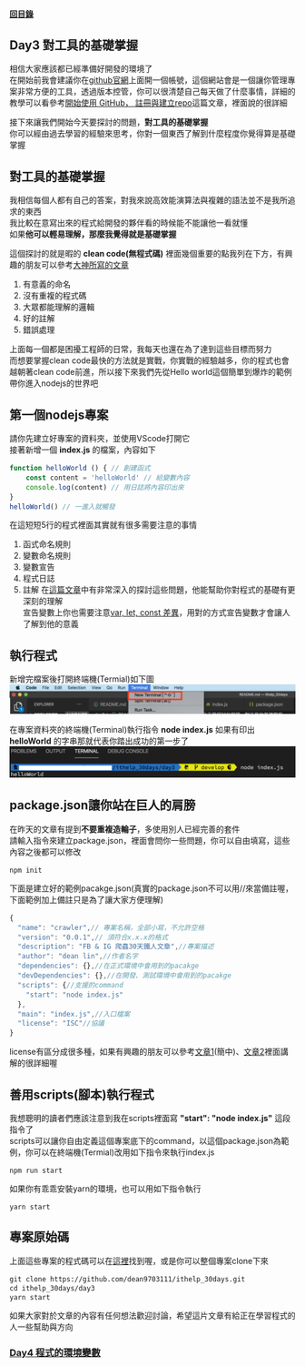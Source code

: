 #### [回目錄](../README.md)
## Day3 對工具的基礎掌握

相信大家應該都已經準備好開發的環境了  
在開始前我會建議你在[github官網](https://github.com/)上面開一個帳號，這個網站會是一個讓你管理專案非常方便的工具，透過版本控管，你可以很清楚自己每天做了什麼事情，詳細的教學可以看參考[開始使用 GitHub， 註冊與建立repo](https://progressbar.tw/posts/3)這篇文章，裡面說的很詳細  

接下來讓我們開始今天要探討的問題，**對工具的基礎掌握**  
你可以經由過去學習的經驗來思考，你對一個東西了解到什麼程度你覺得算是基礎掌握  

對工具的基礎掌握
----
我相信每個人都有自己的答案，對我來說高效能演算法與複雜的語法並不是我所追求的東西  
我比較在意寫出來的程式給開發的夥伴看的時候能不能讓他一看就懂  
如果**他可以輕易理解，那麼我覺得就是基礎掌握**  

這個探討的就是暇的 **clean code(無程式碼)** 裡面幾個重要的點我列在下方，有興趣的朋友可以參考[大神所寫的文章](https://medium.com/%E6%89%8B%E5%AF%AB%E7%AD%86%E8%A8%98/clean-code-index-51e209cc47db)
1. 有意義的命名
2. 沒有重複的程式碼
3. 大眾都能理解的邏輯
4. 好的註解
5. 錯誤處理

上面每一個都是困擾工程師的日常，我每天也還在為了達到這些目標而努力  
而想要掌握clean code最快的方法就是實戰，你實戰的經驗越多，你的程式也會越朝著clean code前進，所以接下來我們先從Hello world這個簡單到爆炸的範例帶你進入nodejs的世界吧  

第一個nodejs專案
----
請你先建立好專案的資料夾，並使用VScode打開它  
接著新增一個 **index.js** 的檔案，內容如下
```js
function helloWorld () { // 創建函式
    const content = 'helloWorld' // 給變數內容
    console.log(content) // 用日誌將內容印出來
}
helloWorld() // 一進入就觸發
```
在這短短5行的程式裡面其實就有很多需要注意的事情
1. 函式命名規則
2. 變數命名規則
3. 變數宣告
4. 程式日誌
5. 註解
在[這篇文章](https://eyesofkids.gitbooks.io/javascript-start-from-es6/content/part3/var_const_naming.html)中有非常深入的探討這些問題，他能幫助你對程式的基礎有更深刻的理解  
宣告變數上你也需要注意[var, let, const 差異](https://medium.com/@totoroLiu/javascript-var-let-const-%E5%B7%AE%E7%95%B0-e3d930521230)，用對的方式宣告變數才會讓人了解到他的意義  

執行程式
----
新增完檔案後打開終端機(Termial)如下圖
![image](./article_img/terminal.png)  

在專案資料夾的終端機(Terminal)執行指令 **node index.js** 如果有印出 **helloWorld** 的字串那就代表你踏出成功的第一步了
![image](./article_img/terminal2.png)  

package.json讓你站在巨人的肩膀 
----
在昨天的文章有提到**不要重複造輪子**，多使用別人已經完善的套件  
請輸入指令來建立package.json，裡面會問你一些問題，你可以自由填寫，這些內容之後都可以修改
```
npm init
```
下面是建立好的範例pacakge.json(真實的package.json不可以用//來當備註喔，下面範例加上備註只是為了讓大家方便理解)
```js
{
  "name": "crawler",// 專案名稱，全部小寫，不允許空格
  "version": "0.0.1",// 須符合x.x.x的格式
  "description": "FB & IG 爬蟲30天鐵人文章",//專案描述
  "author": "dean lin",//作者名字
  "dependencies": {},//在正式環境中會用到的pacakge
  "devDependencies": {},//在開發、測試環境中會用到的pacakge
  "scripts": {//支援的command
    "start": "node index.js"
  },
  "main": "index.js",//入口檔案
  "license": "ISC"//協議
}
```
license有區分成很多種，如果有興趣的朋友可以參考[文章1](https://www.jianshu.com/p/86251523e898)(簡中)、[文章2](https://medium.com/@yo8568/git-%E5%B0%8F%E7%AD%86%E8%A8%98-github-%E4%B8%8A-commit-fdc95aaf3099)裡面講解的很詳細喔  

善用scripts(腳本)執行程式
----
我想聰明的讀者們應該注意到我在scripts裡面寫 **"start": "node index.js"** 這段指令了  
scripts可以讓你自由定義這個專案底下的command，以這個package.json為範例，你可以在終端機(Termial)改用如下指令來執行index.js
```
npm run start
```
如果你有乖乖安裝yarn的環境，也可以用如下指令執行
```
yarn start
```
專案原始碼
----
上面這些專案的程式碼可以在[這裡](https://github.com/dean9703111/ithelp_30days/day3)找到喔，或是你可以整個專案clone下來
```
git clone https://github.com/dean9703111/ithelp_30days.git
cd ithelp_30days/day3
yarn start
```

如果大家對於文章的內容有任何想法歡迎討論，希望這片文章有給正在學習程式的人一些幫助與方向
### [Day4 程式的環境變數](../day4/README.md)